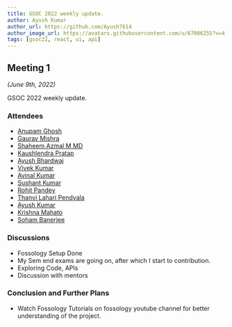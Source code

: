 ```yaml
---
title: GSOC 2022 weekly update.
author: Ayush Kumar
author_url: https://github.com/Ayush7614
author_image_url: https://avatars.githubusercontent.com/u/67006255?v=4
tags: [gsoc22, react, ui, api]
---
```


<!--
SPDX-License-Identifier: CC-BY-SA-4.0

SPDX-FileCopyrightText: 2022 Ayush Kumar <ayushknj3@gmail.com>
-->

## Meeting 1
*(June 9th, 2022)*

GSOC 2022 weekly update.

<!--truncate-->

### Attendees

- [Anupam Ghosh](https://github.com/ag4ums)
- [Gaurav Mishra](https://github.com/GMishx)
- [Shaheem Azmal M MD](https://github.com/shaheemazmalmmd)
- [Kaushlendra Pratap](https://github.com/Kaushl2208)
- [Ayush Bhardwaj](https://github.com/hastagAB)
- [Vivek Kumar](https://github.com/viv9k)
- [Avinal Kumar](https://github.com/avinal)
- [Sushant Kumar](https://github.com/its-sushant)
- [Rohit Pandey](https://github.com/rohitpandey49)
- [Thanvi Lahari Pendyala](https://github.com/Pendyala-thanvi)
- [Ayush Kumar](https://github.com/Ayush7614)
- [Krishna Mahato](https://github.com/krishna9304)
- [Soham Banerjee](https://github.com/soham4abc)

### Discussions

- Fossology Setup Done
- My Sem end exams are going on, after which I start to contribution.
- Exploring Code, APIs
- Discussion with mentors

###  Conclusion and Further Plans

- Watch Fossology Tutorials on fossology youtube channel for better understanding of the project.